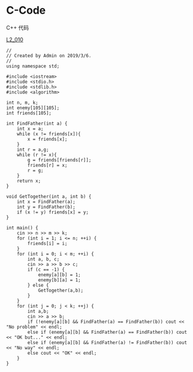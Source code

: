 # C-Code
C++ 代码

[L2_010](https://pintia.cn/problem-sets/994805046380707840/problems/994805066135879680)

    //
    // Created by Admin on 2019/3/6.
    //
    using namespace std;

    #include <iostream>
    #include <stdio.h>
    #include <stdlib.h>
    #include <algorithm>

    int n, m, k;
    int enemy[105][105];
    int friends[105];

    int FindFather(int a) {
        int x = a;
        while (x != friends[x]){
            x = friends[x];
        }
        int r = a,g;
        while (r != x){
            g = friends[friends[r]];
            friends[r] = x;
            r = g;
        }
        return x;
    }

    void GetTogether(int a, int b) {
        int x = FindFather(a);
        int y = FindFather(b);
        if (x != y) friends[x] = y;
    }

    int main() {
        cin >> n >> m >> k;
        for (int i = 1; i <= n; ++i) {
            friends[i] = i;
        }
        for (int i = 0; i < m; ++i) {
            int a, b, c;
            cin >> a >> b >> c;
            if (c == -1) {
                enemy[a][b] = 1;
                enemy[b][a] = 1;
            } else {
                GetTogether(a,b);
            }
        }
        for (int j = 0; j < k; ++j) {
            int a,b;
            cin >> a >> b;
            if (!enemy[a][b] && FindFather(a) == FindFather(b)) cout << "No problem" << endl;
            else if (enemy[a][b] && FindFather(a) == FindFather(b)) cout << "OK but..." << endl;
            else if (enemy[a][b] && FindFather(a) != FindFather(b)) cout << "No way" << endl;
            else cout << "OK" << endl;
        }
    }

